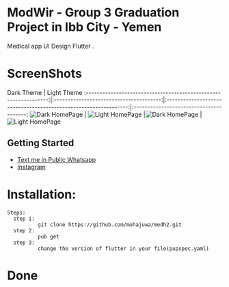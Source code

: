 # ModWir - Group 3 Graduation Project in Ibb City - Yemen

Medical app UI Design Flutter .
# ScreenShots 
 Dark Theme                                                    |  Light Theme
:----------------------------------------------------------------:|:---------------------------------------:|:----------------------------------------------------------------:|:---------------------------------------:
![](assets/ScreenShots/HomePageDart.png?raw=true "Dark HomePage") | ![](assets/ScreenShots/HomePageLight.png?raw=true "Light HomePage") |![](assets/ScreenShots/HomePageDart.png?raw=true "Dark HomePage") | ![](assets/ScreenShots/HomePageLight.png?raw=true "Light HomePage")


## Getting Started

- [Text me in Public Whatsapp](https://wa.me/+967775992377)
- [Instagram ](https://www.instagram.com/m.7vd/)

# Installation: 
    Steps:
      step 1:
              git clone https://github.com/mohajuwa/medh2.git
      step 2:
              pub get
      step 3: 
              change the version of flutter in your file(pupspec.yaml)
              

# Done

